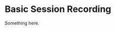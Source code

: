 [title]: # (Basic Session Recording)
[tags]: # (XXX)
[priority]: # (5681)
# Basic Session Recording
Something here.
